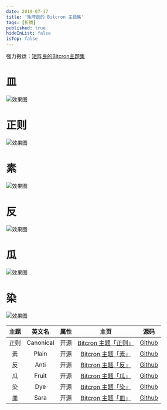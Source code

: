 ```yaml
---
date: 2019-07-17
title: '矩阵良的 Bitcron 主题集'
tags: [折腾]
published: true
hideInList: false
isTop: false
---
```


强力搬运：[矩阵良的Bitcron主题集](https://mrx.moe/zi-zhi/my-bitcron-themes)

# 皿

![效果图](https://pic.edui.fun/images/2019/07/Screenshot1.png)

<!--more-->

# 正则

![效果图](https://pic.edui.fun/images/2019/07/bitcron-theme-canonical-02.png)

# 素

![效果图](https://pic.edui.fun/images/2019/07/bitcron-theme-plain.png)

# 反

![效果图](https://pic.edui.fun/images/2019/07/bitcron-theme-anti.png)

# 瓜

![效果图](https://pic.edui.fun/images/2019/07/bitcron-theme-fruit-01.png)

# 染

![效果图](https://pic.edui.fun/images/2019/07/dye-home-web.png)


|  主题  |    英文名    |  属性  |                    主页                    |                    源码                    |
| :--: | :-------: | :--: | :--------------------------------------: | :--------------------------------------: |
|  正则  | Canonical |  开源  | [Bitcron 主题「正则」](https://mrx.moe//zi-zhi/bitcron-theme-canonical) | [Github](https://github.com/matrixk/bitcron-theme-canonical) |
|  素   |   Plain   |  开源  | [Bitcron 主题「素」](https://mrx.moe//zi-zhi/bitcron-theme-plain) | [Github](https://github.com/matrixk/bitcron-theme-plain) |
|  反   |   Anti    |  开源  | [Bitcron 主题「反」](https://mrx.moe//zi-zhi/bitcron-theme-anti) | [Github](https://github.com/matrixk/bitcron-theme-anti) |
|  瓜   |   Fruit   |  开源  | [Bitcron 主题「瓜」](https://mrx.moe//zi-zhi/bitcron-theme-fruit) | [Github](https://github.com/matrixk/bitcron-theme-fruit) |
|  染   |    Dye    |  开源  | [Bitcron 主题「染」](https://mrx.moe//zi-zhi/bitcron-theme-dye) | [Github](https://github.com/matrixk/bitcron-theme-dye) |
|  皿   |   Sara    |  开源  | [Bitcron 主题「皿」](https://mrx.moe//zi-zhi/bitcron-theme-sara) | [Github](https://github.com/matrixk/bitcron-theme-sara) |